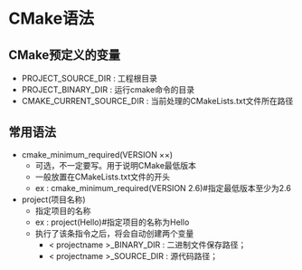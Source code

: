 # CMake语法
## CMake预定义的变量
- PROJECT_SOURCE_DIR : 工程根目录
- PROJECT_BINARY_DIR : 运行cmake命令的目录
- CMAKE_CURRENT_SOURCE_DIR : 当前处理的CMakeLists.txt文件所在路径

## 常用语法
- cmake_minimum_required(VERSION ××)
  - 可选，不一定要写。用于说明CMake最低版本
  - 一般放置在CMakeLists.txt文件的开头
  - ex : cmake_minimum_required(VERSION 2.6)#指定最低版本至少为2.6
- project(项目名称)
  - 指定项目的名称
  - ex : project(Hello)#指定项目的名称为Hello
  - 执行了该条指令之后，将会自动创建两个变量
    - < projectname >_BINARY_DIR : 二进制文件保存路径；
    - < projectname >_SOURCE_DIR : 源代码路径；